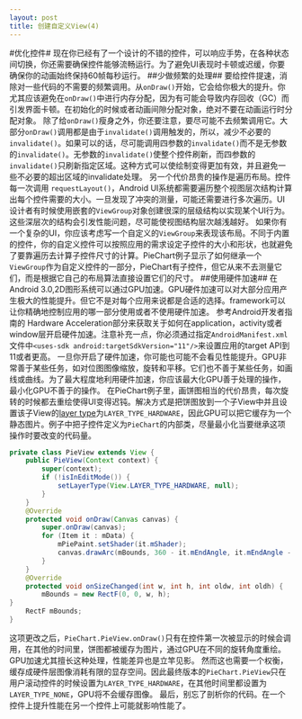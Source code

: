 ```yaml
---
layout: post
title: 创建自定义View(4)
---
```


#优化控件#
现在你已经有了一个设计的不错的控件，可以响应手势，在各种状态间切换，你还需要确保控件能够流畅运行。为了避免UI表现时卡顿或迟缓，你要确保你的动画始终保持60帧每秒运行。
##少做频繁的处理##
要给控件提速，消除对一些代码的不需要的频繁调用。从`onDraw()`开始，它会给你极大的提升。你尤其应该避免在`onDraw()`中进行内存分配，因为有可能会导致内存回收（GC）而引发界面卡顿。在初始化的时候或者动画间隙分配对象，绝对不要在动画运行时分配对象。 
除了给`onDraw()`瘦身之外，你还要注意，要尽可能不去频繁调用它。大部分`onDraw()`调用都是由于`invalidate()`调用触发的，所以，减少不必要的`invalidate()`。如果可以的话，尽可能调用四参数的`invalidate()`而不是无参数的`invalidate()`。无参数的`invalidate()`使整个控件刷新，而四参数的`invalidate()`只刷新指定区域。这种方式可以使绘制变得更加有效，并且避免一些不必要的超出区域的invalidate处理。
另一个代价昂贵的操作是遍历布局。控件每一次调用 `requestLayout()`，Android UI系统都需要遍历整个视图层次结构计算出每个控件需要的大小。一旦发现了冲突的测量，可能还需要进行多次遍历。UI设计者有时候使用嵌套的`ViewGroup`对象创建很深的层级结构以实现某个UI行为。这些深层次的结构会引发性能问题，尽可能使视图结构层次越浅越好。 
如果你有一个复杂的UI，你应该考虑写一个自定义的`ViewGroup`来表现该布局。不同于内置的控件，你的自定义控件可以按照应用的需求设定子控件的大小和形状，也就避免了要靠遍历去计算子控件尺寸的计算。PieChart例子显示了如何继承一个`ViewGroup`作为自定义控件的一部分，PieChart有子控件，但它从来不去测量它们，而是根据它自己的布局算法直接设置它们的尺寸。
##使用硬件加速##
在Android 3.0,2D图形系统可以通过GPU加速。GPU硬件加速可以对大部分应用产生极大的性能提升。但它不是对每个应用来说都是合适的选择。framework可以让你精确地控制应用的哪一部分使用或者不使用硬件加速。
参考Android开发者指南的 Hardware Acceleration部分来获取关于如何在application，activity或者window层开启硬件加速。注意补充一点，你必须通过指定`AndroidManifest.xml`文件中`<uses-sdk android:targetSdkVersion="11"/>`来设置应用的target API到11或者更高。 
一旦你开启了硬件加速，你可能也可能不会看见性能提升。GPU非常善于某些任务，如对位图图像缩放，旋转和平移。它们也不善于某些任务，如画线或曲线。为了最大程度地利用硬件加速，你应该最大化GPU善于处理的操作，最小化GPU不善于的操作。
在PieChart例子里，画饼图相当的代价昂贵，每次旋转的时候都去重绘使得UI变得迟钝。解决方式是把饼图放到一个子View中并且设置该子View的[layer type][1]为`LAYER_TYPE_HARDWARE`，因此GPU可以把它缓存为一个静态图片。例子中把子控件定义为`PieChart`的内部类，尽量最小化当要继承这项操作时要改变的代码量。
```java
private class PieView extends View {
    public PieView(Context context) {
        super(context);
        if (!isInEditMode()) {
            setLayerType(View.LAYER_TYPE_HARDWARE, null);
        }
    }
    @Override
    protected void onDraw(Canvas canvas) {
        super.onDraw(canvas);
        for (Item it : mData) {
            mPiePaint.setShader(it.mShader);
            canvas.drawArc(mBounds, 360 - it.mEndAngle, it.mEndAngle - it.mStartAngle, true, mPiePaint);
        }
    }
    @Override
    protected void onSizeChanged(int w, int h, int oldw, int oldh) {
        mBounds = new RectF(0, 0, w, h);
}
    RectF mBounds;
}
```
这项更改之后，`PieChart.PieView.onDraw()`只有在控件第一次被显示的时候会调用，在其他的时间里，饼图都被缓存为图片，通过GPU在不同的旋转角度重绘。GPU加速尤其擅长这种处理，性能差异也是立竿见影。
然而这也需要一个权衡，缓存成硬件层图像消耗有限的显存空间。因此最终版本的`PieChart.PieView`只在用户滚动控件的时候设置为`LAYER_TYPE_HARDWARE`，在其他时间里都设置为 `LAYER_TYPE_NONE`，GPU将不会缓存图像。
最后，别忘了剖析你的代码。在一个控件上提升性能在另一个控件上可能就影响性能了。

  [1]: http://developer.android.com/reference/android/view/View.html#setLayerType%28int,%20android.graphics.Paint%29
